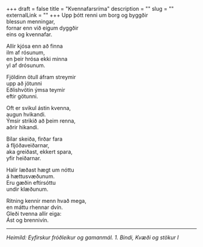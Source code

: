 +++
draft = false
title = "Kvennafarsríma"
description = ""
slug = ""
externalLink = ""
+++
Upp þótt renni um borg og byggðir  
blessun menningar,  
fornar enn við eigum dyggðir  
eins og kvennafar.  

Allir kjósa enn að finna  
ilm af rósunum,  
en þeir hrósa ekki minna  
yl af drósunum.  

Fjöldinn ötull áfram streymir  
upp að jötunni  
Eðlishvötin ýmsa teymir  
eftir götunni.  

Oft er svikul ástin kvenna,  
augun hvikandi.  
Ýmsir strikið að þeim renna,  
aðrir hikandi.  

Bílar skeiða, firðar fara  
á fljóðaveiðarnar,  
aka greiðast, ekkert spara,  
yfir heiðarnar.  

Halir læðast hægt um nóttu  
á hættusvæðunum.  
Eru gæðin eftirsóttu  
undir klæðunum.  

Ritning kennir menn hvað mega,  
en máttu rhennar dvín.  
Gleði tvenna allir eiga:  
Ást og brennivín.  

- - - -

_Heimild: Eyfirskur fróðleikur og gamanmál. 1. Bindi, Kvæði og stökur I_
